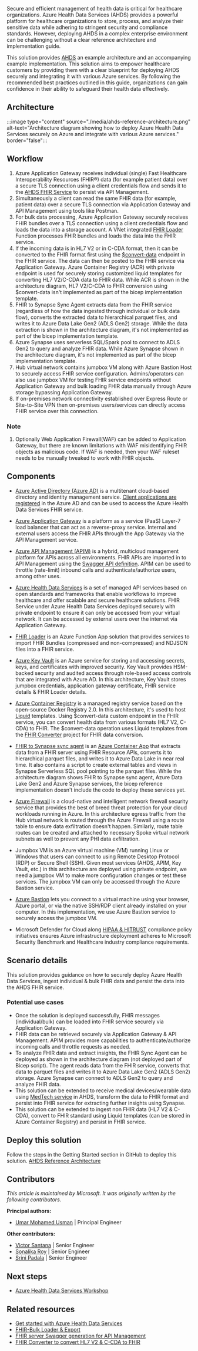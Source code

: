 Secure and efficient management of health data is critical for healthcare organizations. Azure Health Data Services (AHDS) provides a powerful platform for healthcare organizations to store, process, and analyze their sensitive data while adhering to stringent security and compliance standards. However, deploying AHDS in a complex enterprise environment can be challenging without a clear reference architecture and implementation guide.

This solution provides [AHDS](/azure/healthcare-apis/healthcare-apis-overview) an example architecture and an accompanying example implementation. This solution aims to empower healthcare customers by providing them with a clear blueprint for deploying AHDS securely and integrating it with various Azure services. By following the recommended best practices outlined in this guide, organizations can gain confidence in their ability to safeguard their health data effectively.

## Architecture

:::image type="content" source="./media/ahds-reference-architecture.png" alt-text="Architecture diagram showing how to deploy Azure Health Data Services securely on Azure and integrate with various Azure services." border="false":::

## Workflow

1. Azure Application Gateway receives individual (single) Fast Healthcare Interoperability Resources (FHIR®) data (for example patient data) over a secure TLS connection using a client credentials flow and sends it to the [AHDS FHIR Service](/azure/healthcare-apis/fhir/overview) to persist via API Management.
1. Simultaneously a client can read the same FHIR data (for example, patient data) over a secure TLS connection via Application Gateway and API Management using tools like Postman.
2. For bulk data processing, Azure Application Gateway securely receives FHIR bundles over a TLS connection using a client credentials flow and loads the data into a storage account. A VNet integrated [FHIR Loader](https://github.com/microsoft/fhir-loader) Function processes FHIR bundles and loads the data into the FHIR service.
3. If the incoming data is in HL7 V2 or in C-CDA format, then it can be converted to the FHIR format first using the [$convert-data](/azure/healthcare-apis/fhir/convert-data) endpoint in the FHIR service. The data can then be posted to the FHIR service via Application Gateway. Azure Container Registry (ACR) with private endpoint is used for securely storing customized liquid templates for converting HL7 V2/C-CDA data to FHIR data. While ACR is shown in the architecture diagram, HL7 V2/C-CDA to FHIR conversion using \$convert-data isn't implemented as part of the bicep implementation template.
4. FHIR to Synapse Sync Agent extracts data from the FHIR service (regardless of how the data ingested through individual or bulk data flow), converts the extracted data to hierarchical parquet files, and writes it to Azure Data Lake Gen2 (ADLS Gen2) storage. While the data extraction is shown in the architecture diagram, it's not implemented as part of the bicep implementation template. 
5. Azure Synapse uses serverless SQL/Spark pool to connect to ADLS Gen2 to query and analyze FHIR data. While Azure Synapse shown in the architecture diagram, it's not implemented as part of the bicep implementation template.
6. Hub virtual network contains jumpbox VM along with Azure Bastion Host to securely access FHIR service configuration. Admins/operators can also use jumpbox VM for testing FHIR service endpoints without Application Gateway and bulk loading FHIR data manually through Azure storage bypassing Application Gateway.
7. If on-premises network connectivity established over Express Route or Site-to-Site VPN then on-premises users/services can directly access FHIR service over this connection.

### Note

1. Optionally Web Application Firewall(WAF) can be added to Application Gateway, but there are known limitations with WAF misidentifying FHIR objects as malicious code. If WAF is needed, then your WAF ruleset needs to be manually tweaked to work with FHIR objects.

## Components

- [Azure Active Directory (Azure AD)](/azure/active-directory/) is a multitenant cloud-based directory and identity management service. [Client applications are registered](/azure/healthcare-apis/register-application) in the Azure AD and can be used to access the Azure Health Data Services FHIR service.

- [Azure Application Gateway](/azure/application-gateway/overview) is a platform as a service (PaaS) Layer-7 load balancer that can act as a reverse-proxy service. Internal and external users access the FHIR APIs through the App Gateway via the API Management service.

- [Azure API Management (APIM)](/azure/api-management/api-management-key-concepts) is a hybrid, multicloud management platform for APIs across all environments. FHIR APIs are imported in to API Management using the [Swagger API definition](https://fhir2apim.azurewebsites.net/). APIM can be used to throttle (rate-limit) inbound calls and authenticate/authorize users, among other uses.

- [Azure Health Data Services](/azure/healthcare-apis/get-started-with-health-data-services) is a set of managed API services based on open standards and frameworks that enable workflows to improve healthcare and offer scalable and secure healthcare solutions. FHIR Service under Azure Health Data Services deployed securely with private endpoint to ensure it can only be accessed from your virtual network. It can be accessed by external users over the internet via Application Gateway.

- [FHIR Loader](https://github.com/microsoft/fhir-loader) is an Azure Function App solution that provides services to import FHIR Bundles (compressed and non-compressed) and NDJSON files into a FHIR service.

- [Azure Key Vault](/azure/key-vault/general/overview) is an Azure service for storing and accessing secrets, keys, and certificates with improved security. Key Vault provides HSM-backed security and audited access through role-based access controls that are integrated with Azure AD. In this architecture, Key Vault stores jumpbox credentials, application gateway certificate, FHIR service details & FHIR Loader details.

- [Azure Container Registry](/azure/container-registry/container-registry-intro) is a managed registry service based on the open-source Docker Registry 2.0. In this architecture, it's used to host [Liquid](https://shopify.github.io/liquid/) templates. Using \$convert-data custom endpoint in the FHIR service, you can convert health data from various formats (HL7 V2, C-CDA) to FHIR. The \$convert-data operation uses Liquid templates from the [FHIR Converter](https://github.com/microsoft/FHIR-Converter) project for FHIR data conversion.

- [FHIR to Synapse sync agent](https://github.com/microsoft/FHIR-Analytics-Pipelines/blob/main/FhirToDataLake/docs/Deploy-FhirToDatalake.md) is an [Azure Container App](/azure/container-apps/) that extracts data from a FHIR server using FHIR Resource APIs, converts it to hierarchical parquet files, and writes it to Azure Data Lake in near real time. It also contains a script to create external tables and views in Synapse Serverless SQL pool pointing to the parquet files. While the architecture diagram shows FHIR to Synapse sync agent, Azure Data Lake Gen2 and Azure Synapse services, the bicep reference implementation doesn't include the code to deploy these services yet.

- [Azure Firewall](/azure/firewall/overview) is a cloud-native and intelligent network firewall security service that provides the best of breed threat protection for your cloud workloads running in Azure. In this architecture egress traffic from the Hub virtual network is routed through the Azure Firewall using a route table to ensure data exfiltration doesn't happen. Similarly, route table routes can be created and attached to necessary Spoke virtual network subnets as well to prevent any PHI data exfiltration.

- Jumpbox VM is an Azure virtual machine (VM) running Linux or Windows that users can connect to using Remote Desktop Protocol (RDP) or Secure Shell (SSH). Given most services (AHDS, APIM, Key Vault, etc.) in this architecture are deployed using private endpoint, we need a jumpbox VM to make more configuration changes or test these services. The jumpbox VM can only be accessed through the Azure Bastion service.

- [Azure Bastion](/azure/bastion/bastion-overview) lets you connect to a virtual machine using your browser, Azure portal, or via the native SSH/RDP client already installed on your computer. In this implementation, we use Azure Bastion service to securely access the jumpbox VM.

- Microsoft Defender for Cloud along [HIPAA & HITRUST](/azure/governance/policy/samples/hipaa-hitrust-9-2) compliance policy initiatives ensures Azure infrastructure deployment adheres to Microsoft Security Benchmark and Healthcare industry compliance requirements.

## Scenario details

This solution provides guidance on how to securely deploy Azure Health Data Services, ingest individual & bulk FHIR data and persist the data into the AHDS FHIR service.

### Potential use cases

- Once the solution is deployed successfully, FHIR messages (individual/bulk) can be loaded into FHIR service securely via Application Gateway.
- FHIR data can be retrieved securely via Application Gateway & API Management. APIM provides more capabilities to authenticate/authorize incoming calls and throttle requests as needed.
- To analyze FHIR data and extract insights, the FHIR Sync Agent can be deployed as shown in the architecture diagram (not deployed part of Bicep script). The agent reads data from the FHIR service, converts that data to parquet files and writes it to Azure Data Lake Gen2 (ADLS Gen2) storage. Azure Synapse can connect to ADLS Gen2 to query and analyze FHIR data.
- This solution can be extended to receive medical devices/wearable data using [MedTech service](/azure/healthcare-apis/iot/overview) in AHDS, transform the data to FHIR format and persist into FHIR service for extracting further insights using Synapse.
- This solution can be extended to ingest non FHIR data (HL7 V2 & C-CDA), convert to FHIR standard using Liquid templates (can be stored in Azure Container Registry) and persist in FHIR service.

## Deploy this solution

Follow the steps in the Getting Started section in GitHub to deploy this solution.
[AHDS Reference Architecture](https://github.com/Azure/ahds-reference-architecture)

## Contributors

_This article is maintained by Microsoft. It was originally written by the following contributors._

**Principal authors:**

- [Umar Mohamed Usman](https://www.linkedin.com/in/umarmohamed/) | Principal Engineer

**Other contributors:**

- [Victor Santana](https://www.linkedin.com/in/victorwelascosantana/) | Senior Engineer
- [Sonalika Roy](https://www.linkedin.com/in/sonalika-roy-27138319/) | Senior Engineer
- [Srini Padala](https://www.linkedin.com/in/srinivasa-padala/) | Senior Engineer

## Next steps

- [Azure Health Data Services Workshop](https://github.com/microsoft/azure-health-data-services-workshop)

## Related resources

- [Get started with Azure Health Data Services](/azure/healthcare-apis/get-started-with-health-data-services)
- [FHIR-Bulk Loader & Export](https://github.com/microsoft/fhir-loader)
- [FHIR server Swagger generation for API Management](https://fhir2apim.azurewebsites.net/)
- [FHIR Converter to convert HL7 V2 & C-CDA to FHIR](https://github.com/microsoft/FHIR-Converter)
